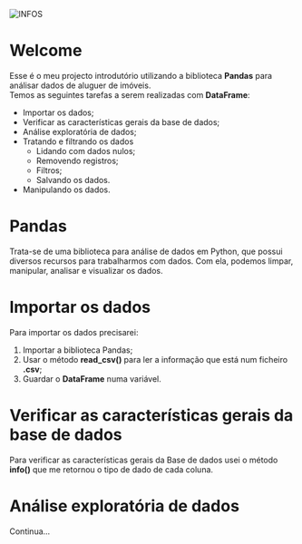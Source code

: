 ![INFOS](https://github.com/user-attachments/assets/fbe1e4e8-31da-4b31-be6f-2d97107edad5)

<h1>Welcome</h1>
<p>Esse é o meu projecto introdutório utilizando a biblioteca <strong>Pandas</strong> para análisar dados de aluguer de imóveis.<br>Temos as seguintes tarefas a serem realizadas com <strong>DataFrame</strong>:<br>
<ul>
    <li>Importar os dados;</li>
    <li>Verificar as características gerais da base de dados;</li>
    <li>Análise exploratória de dados;</li>
    <li>
        Tratando e filtrando os dados
        <ul>
            <li>Lidando com dados nulos;</li>
            <li>Removendo registros;</li>
            <li>Filtros;</li>
            <li>Salvando os dados.</li>
        </ul>       
    </li>
    <li>Manipulando os dados.</li>
</ul>
</p>
<h1>Pandas</h1>
<p>Trata-se de uma biblioteca para análise de dados em Python, que possui diversos recursos para trabalharmos com dados. Com ela, podemos limpar, manipular, analisar e visualizar os dados.</p>
<h1>Importar os dados</h1>
<p>Para importar os dados precisarei:<br>
    <ol>
        <li>Importar a biblioteca Pandas;</li>
        <li>Usar o método <strong>read_csv()</strong> para ler a informação que está num ficheiro <b>.csv</b>;</li>
        <li>Guardar o <strong>DataFrame</strong> numa variável.</li>
    </ol>
</p>
<h1>Verificar as características gerais da base de dados</h1>
<p>Para verificar as características gerais da Base de dados usei o método <strong>info()</strong> que me retornou o tipo de dado de cada coluna.</p>
<h1>Análise exploratória de dados</h1>
<p>Continua...</p>
